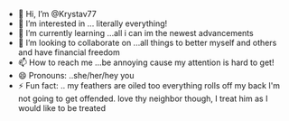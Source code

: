 - 👋 Hi, I’m @Krystav77
- 👀 I’m interested in ... literally everything!
- 🌱 I’m currently learning ...all i can im the newest advancements 
- 💞️ I’m looking to collaborate on ...all things to better myself and others and have financial freedom
- 📫 How to reach me ...be annoying cause my attention is hard to get!
- 😄 Pronouns: ..she/her/hey you
- ⚡ Fun fact: .. my feathers are oiled too everything rolls off my back I'm not going to get offended.
love thy neighbor though, I treat him as I would like to be treated
<!---
Krystav77/Krystav77 is a ✨ special ✨ repository because its `README.md` (this file) appears on your GitHub profile.
You can click the Preview link to take a look at your changes.
--->
